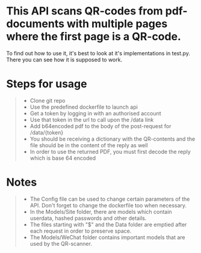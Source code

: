 # This API scans QR-codes from pdf-documents with multiple pages where the first page is a QR-code.
To find out how to use it, it's best to look at it's implementations in test.py. There you can see how it is supposed to work.

# Steps for usage
> - Clone git repo
> - Use the predefined dockerfile to launch api
> - Get a token by logging in with an authorised account
> - Use that token in the url to call upon the /data link
> - Add b64encoded pdf to the body of the post-request for /data/{token}
> - You should be receiving a dictionary with the QR-contents and the file should be in the content of the reply as well
> - In order to use the returned PDF, you must first decode the reply which is base 64 encoded

# Notes
> - The Config file can be used to change certain parameters of the API. Don't forget to change the dockerfile too when necessary.
> - In the Models/Site folder, there are models which contain userdata, hashed passwords and other details.
> - The files starting with "$" and the Data folder are emptied after each request in order to preserve space.
> - The Models/WeChat folder contains important models that are used by the QR-scanner.